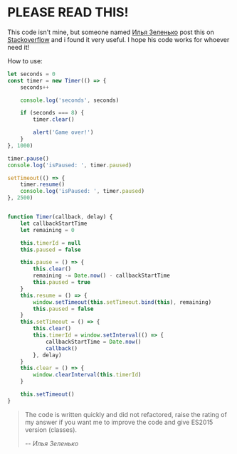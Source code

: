 # PLEASE READ THIS!

This code isn't mine, but someone named [Илья Зеленько](https://stackoverflow.com/users/5286034/%d0%98%d0%bb%d1%8c%d1%8f-%d0%97%d0%b5%d0%bb%d0%b5%d0%bd%d1%8c%d0%ba%d0%be) post this on [Stackoverflow](https://stackoverflow.com/questions/21277900/how-can-i-pause-setinterval-functions/58580918#58580918) and i found it very useful. I hope his code works for whoever need it!

How to use:

```javascript
let seconds = 0
const timer = new Timer(() => {
    seconds++

    console.log('seconds', seconds)

    if (seconds === 8) {
        timer.clear()

        alert('Game over!')
    }
}, 1000)

timer.pause()
console.log('isPaused: ', timer.paused)

setTimeout(() => {
    timer.resume()
    console.log('isPaused: ', timer.paused)
}, 2500)


function Timer(callback, delay) {
    let callbackStartTime
    let remaining = 0

    this.timerId = null
    this.paused = false

    this.pause = () => {
        this.clear()
        remaining -= Date.now() - callbackStartTime
        this.paused = true
    }
    this.resume = () => {
        window.setTimeout(this.setTimeout.bind(this), remaining)
        this.paused = false
    }
    this.setTimeout = () => {
        this.clear()
        this.timerId = window.setInterval(() => {
            callbackStartTime = Date.now()
            callback()
        }, delay)
    }
    this.clear = () => {
        window.clearInterval(this.timerId)
    }

    this.setTimeout()
}
```

> The code is written quickly and did not refactored, raise the rating of my answer if you want me to improve the code and give ES2015 version (classes).
> 
> -- <cite>Илья Зеленько</cite>